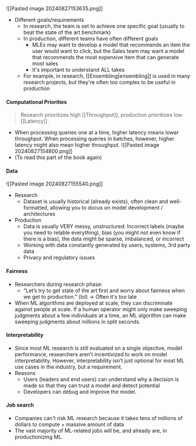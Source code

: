 ![[Pasted image 20240827153635.png]]
- Different goals/requirements
	- In research, the team is set to achieve one specific goal (usually to beat the state of the art benchmark)
	- In production, different teams have often different goals 
		- MLEs may want to develop a model that recommends an item the user would want to click, but the Sales team may want a model that recommends the most expensive item that can generate most sales
		- It's important to understand ALL takes
	- For example, in research, [[Ensembling|ensembling]] is used in many research projects, but they're often too complex to be useful in production

#### Computational Priorities
> Research prioritizes high [[Throughput]], production prioritizes low [[Latency]].
- When processing queries one at a time, higher latency means lower throughput. When processing queries in batches, however, higher latency might also mean higher throughput.
	![[Pasted image 20240827154800.png]]
- (To read this part of the book again)

#### Data
![[Pasted image 20240827155540.png]]
- Research
	- Dataset is usually historical (already exists), often clean and well-formatted, allowing you to docus on model development / architectures
- Production
	- Data is usually VERY messy, unstructured: Incorrect labels (maybe you need to relable everything), bias (you might not even know if there is a bias), the data might be sparse, imbalanced, or incorrect
	- Working with data constantly generated by users, systems, 3rd party data
	- Privacy and regulatory issues

#### Fairness
- Researchers during research phase: 
	- “Let’s try to get state of the art first and worry about fairness when we get to production.” (lol) -> Often it's too late
- When ML algorithms are deployed at scale, they can discriminate against people at scale. If a human operator might only make sweeping judgments about a few individuals at a time, an ML algorithm can make sweeping judgments about millions in split seconds.

#### Interpretability
- Since most ML research is still evaluated on a single objective, model performance, researchers aren’t incentivized to work on model interpretability. However, interpretability isn’t just optional for most ML use cases in the industry, but a requirement.
- Reasons
	- Users (leaders and end users) can understand why a decision is made so that they can trust a model and detect potential
	- Developers can debug and improve the model.

#### Job search
- Companies can't risk ML research because it takes tens of millions of dollars to compute + massive amount of data
- The vast majority of ML-related jobs will be, and already are, in productionizing ML.